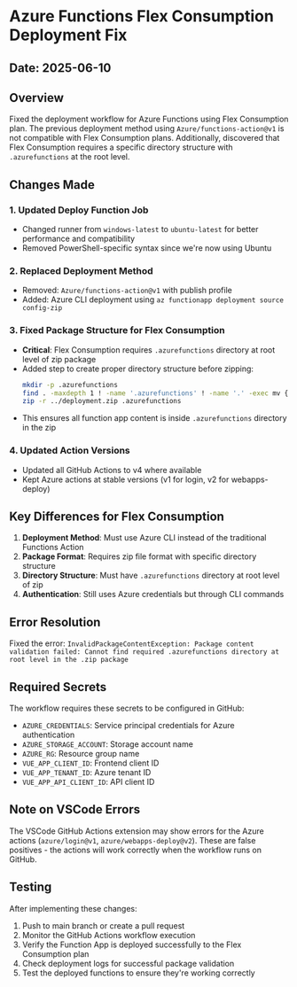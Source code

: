 # Azure Functions Flex Consumption Deployment Fix

## Date: 2025-06-10

## Overview
Fixed the deployment workflow for Azure Functions using Flex Consumption plan. The previous deployment method using `Azure/functions-action@v1` is not compatible with Flex Consumption plans. Additionally, discovered that Flex Consumption requires a specific directory structure with `.azurefunctions` at the root level.

## Changes Made

### 1. Updated Deploy Function Job
- Changed runner from `windows-latest` to `ubuntu-latest` for better performance and compatibility
- Removed PowerShell-specific syntax since we're now using Ubuntu

### 2. Replaced Deployment Method
- Removed: `Azure/functions-action@v1` with publish profile
- Added: Azure CLI deployment using `az functionapp deployment source config-zip`

### 3. Fixed Package Structure for Flex Consumption
- **Critical**: Flex Consumption requires `.azurefunctions` directory at root level of zip package
- Added step to create proper directory structure before zipping:
  ```bash
  mkdir -p .azurefunctions
  find . -maxdepth 1 ! -name '.azurefunctions' ! -name '.' -exec mv {} .azurefunctions/ \;
  zip -r ../deployment.zip .azurefunctions
  ```
- This ensures all function app content is inside `.azurefunctions` directory in the zip

### 4. Updated Action Versions
- Updated all GitHub Actions to v4 where available
- Kept Azure actions at stable versions (v1 for login, v2 for webapps-deploy)

## Key Differences for Flex Consumption
1. **Deployment Method**: Must use Azure CLI instead of the traditional Functions Action
2. **Package Format**: Requires zip file format with specific directory structure
3. **Directory Structure**: Must have `.azurefunctions` directory at root level of zip
4. **Authentication**: Still uses Azure credentials but through CLI commands

## Error Resolution
Fixed the error: `InvalidPackageContentException: Package content validation failed: Cannot find required .azurefunctions directory at root level in the .zip package`

## Required Secrets
The workflow requires these secrets to be configured in GitHub:
- `AZURE_CREDENTIALS`: Service principal credentials for Azure authentication
- `AZURE_STORAGE_ACCOUNT`: Storage account name
- `AZURE_RG`: Resource group name
- `VUE_APP_CLIENT_ID`: Frontend client ID
- `VUE_APP_TENANT_ID`: Azure tenant ID
- `VUE_APP_API_CLIENT_ID`: API client ID

## Note on VSCode Errors
The VSCode GitHub Actions extension may show errors for the Azure actions (`azure/login@v1`, `azure/webapps-deploy@v2`). These are false positives - the actions will work correctly when the workflow runs on GitHub.

## Testing
After implementing these changes:
1. Push to main branch or create a pull request
2. Monitor the GitHub Actions workflow execution
3. Verify the Function App is deployed successfully to the Flex Consumption plan
4. Check deployment logs for successful package validation
5. Test the deployed functions to ensure they're working correctly
